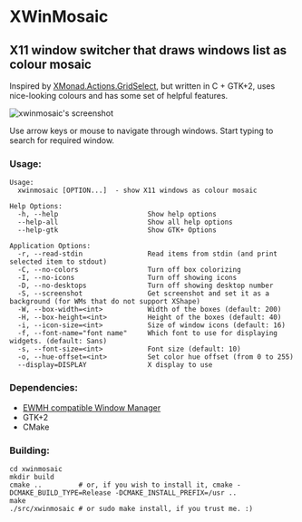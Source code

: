 XWinMosaic
==========

X11 window switcher that draws windows list as colour mosaic
------------------------------------------------------------

Inspired by [XMonad.Actions.GridSelect](http://xmonad.org/xmonad-docs/xmonad-contrib/XMonad-Actions-GridSelect.html), but written in C + GTK+2, uses nice-looking colours and has some set of helpful features.

![xwinmosaic's screenshot](http://i.imgur.com/zubWi.png "Screenshot")

Use arrow keys or mouse to navigate through windows.
Start typing to search for required window.

### Usage:
    Usage:
      xwinmosaic [OPTION...]  - show X11 windows as colour mosaic

    Help Options:
      -h, --help                      Show help options
      --help-all                      Show all help options
      --help-gtk                      Show GTK+ Options

    Application Options:
      -r, --read-stdin                Read items from stdin (and print selected item to stdout)
      -C, --no-colors                 Turn off box colorizing
      -I, --no-icons                  Turn off showing icons
      -D, --no-desktops               Turn off showing desktop number
      -S, --screenshot                Get screenshot and set it as a background (for WMs that do not support XShape)
      -W, --box-width=<int>           Width of the boxes (default: 200)
      -H, --box-height=<int>          Height of the boxes (default: 40)
      -i, --icon-size=<int>           Size of window icons (default: 16)
      -f, --font-name="font name"     Which font to use for displaying widgets. (default: Sans)
      -s, --font-size=<int>           Font size (default: 10)
      -o, --hue-offset=<int>          Set color hue offset (from 0 to 255)
      --display=DISPLAY               X display to use

### Dependencies:

* [EWMH compatible Window Manager](http://en.wikipedia.org/wiki/Extended_Window_Manager_Hints)
* GTK+2
* CMake

### Building:

	cd xwinmosaic
	mkdir build
	cmake ..         # or, if you wish to install it, cmake -DCMAKE_BUILD_TYPE=Release -DCMAKE_INSTALL_PREFIX=/usr ..
	make
	./src/xwinmosaic # or sudo make install, if you trust me. :)
